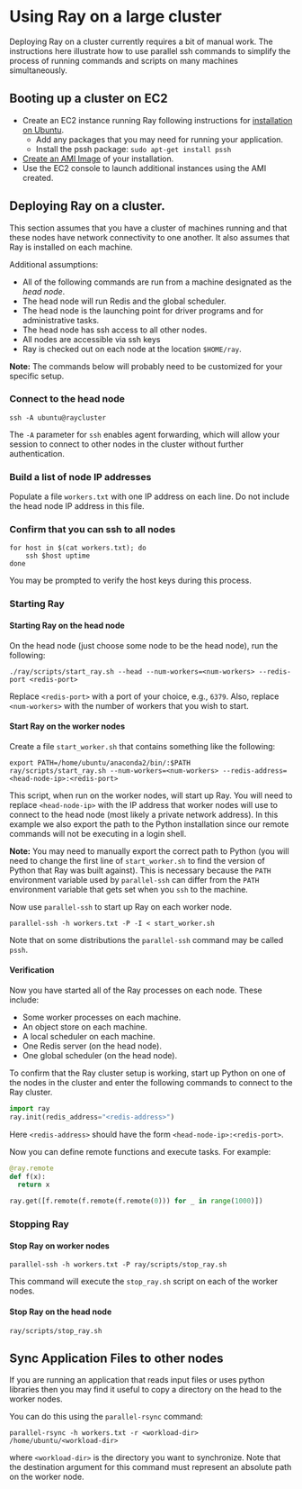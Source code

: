 # Using Ray on a large cluster

Deploying Ray on a cluster currently requires a bit of manual work. The
instructions here illustrate how to use parallel ssh commands to simplify the
process of running commands and scripts on many machines simultaneously.

## Booting up a cluster on EC2

* Create an EC2 instance running Ray following instructions for [installation on
Ubuntu](install-on-ubuntu.md).
    * Add any packages that you may need for running your application.
    * Install the pssh package: `sudo apt-get install pssh`
* [Create an AMI Image](http://docs.aws.amazon.com/AWSEC2/latest/UserGuide/creating-an-ami-ebs.html)
of your installation.
* Use the EC2 console to launch additional instances using the AMI created.

## Deploying Ray on a cluster.

This section assumes that you have a cluster of machines running and that these
nodes have network connectivity to one another. It also assumes that Ray is
installed on each machine.

Additional assumptions:

* All of the following commands are run from a machine designated as
  the _head node_.
* The head node will run Redis and the global scheduler.
* The head node is the launching point for driver programs and for
  administrative tasks.
* The head node has ssh access to all other nodes.
* All nodes are accessible via ssh keys
* Ray is checked out on each node at the location `$HOME/ray`.

**Note:** The commands below will probably need to be customized for your specific
setup.

### Connect to the head node

```
ssh -A ubuntu@raycluster
```

The `-A` parameter for `ssh` enables agent forwarding, which will allow your
session to connect to other nodes in the cluster without further authentication.

### Build a list of node IP addresses

Populate a file `workers.txt` with one IP address on each line. Do not include
the head node IP address in this file.

### Confirm that you can ssh to all nodes
```
for host in $(cat workers.txt); do
	ssh $host uptime
done
```

You may be prompted to verify the host keys during this process.

### Starting Ray

#### Starting Ray on the head node

On the head node (just choose some node to be the head node), run the following:

```
./ray/scripts/start_ray.sh --head --num-workers=<num-workers> --redis-port <redis-port>
```

Replace `<redis-port>` with a port of your choice, e.g., `6379`.
Also, replace `<num-workers>` with the number of workers that you wish to start.


#### Start Ray on the worker nodes

Create a file `start_worker.sh` that contains something like the following:

```
export PATH=/home/ubuntu/anaconda2/bin/:$PATH
ray/scripts/start_ray.sh --num-workers=<num-workers> --redis-address=<head-node-ip>:<redis-port>
```

This script, when run on the worker nodes, will start up Ray. You will need to
replace `<head-node-ip>` with the IP address that worker nodes will use to
connect to the head node (most likely a private network address). In this
example we also export the path to the Python installation since our remote
commands will not be executing in a login shell.

**Note:** You may need to manually export the correct path to Python (you will
need to change the first line of `start_worker.sh` to find the version of Python
that Ray was built against). This is necessary because the `PATH` environment
variable used by `parallel-ssh` can differ from the `PATH` environment variable
that gets set when you `ssh` to the machine.

Now use `parallel-ssh` to start up Ray on each worker node.

```
parallel-ssh -h workers.txt -P -I < start_worker.sh
```

Note that on some distributions the `parallel-ssh` command may be called `pssh`.

#### Verification

Now you have started all of the Ray processes on each node. These include:

- Some worker processes on each machine.
- An object store on each machine.
- A local scheduler on each machine.
- One Redis server (on the head node).
- One global scheduler (on the head node).

To confirm that the Ray cluster setup is working, start up Python on one of the
nodes in the cluster and enter the following commands to connect to the Ray
cluster.

```python
import ray
ray.init(redis_address="<redis-address>")
```

Here `<redis-address>` should have the form `<head-node-ip>:<redis-port>`.

Now you can define remote functions and execute tasks. For example:

```python
@ray.remote
def f(x):
  return x

ray.get([f.remote(f.remote(f.remote(0))) for _ in range(1000)])
```

### Stopping Ray

#### Stop Ray on worker nodes

```
parallel-ssh -h workers.txt -P ray/scripts/stop_ray.sh
```

This command will execute the `stop_ray.sh` script on each of the worker nodes.

#### Stop Ray on the head node

```
ray/scripts/stop_ray.sh
```


## Sync Application Files to other nodes

If you are running an application that reads input files or uses python libraries then you may find it useful to copy a directory on the head to the worker nodes.


You can do this using the `parallel-rsync` command:

```
parallel-rsync -h workers.txt -r <workload-dir> /home/ubuntu/<workload-dir>
```

where `<workload-dir>` is the directory you want to synchronize.
Note that the destination argument for this command must represent an absolute path on the worker node.
